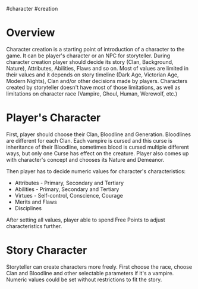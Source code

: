 #character #creation

# Overview
Character creation is a starting point of introduction of a character to the game. It can be player's character or an NPC for storyteller.
During character creation player should decide its story (Clan, Background, Nature), Attributes, Abilities, Flaws and so on. Most of values are limited in their values and it depends on story timeline (Dark Age, Victorian Age, Modern Nights), Clan and/or other decisions made by players.
Characters created by storyteller doesn't have most of those limitations, as well as limitations on character race (Vampire, Ghoul, Human, Werewolf, etc.)

# Player's Character
First, player should choose their Clan, Bloodline and Generation. Bloodlines are different for each Clan.
Each vampire is cursed and this curse is inheritance of their Bloodline, sometimes blood is cursed multiple different ways, but only one Curse has effect on the creature.
Player also comes up with character's concept and chooses its Nature and Demeanor. 

Then player has to decide numeric values for character's characteristics:
- Attributes - Primary, Secondary and Tertiary 
- Abilities - Primary, Secondary and Tertiary
- Virtues - Self-control, Conscience, Courage
- Merits and Flaws
- Disciplines

After setting all values, player able to spend Free Points to adjust characteristics further.

# Story Character
Storyteller can create characters more freely. First choose the race, choose Clan and Bloodline and other selectable parameters if it's a vampire.
Numeric values could be set without restrictions to fit the story.

